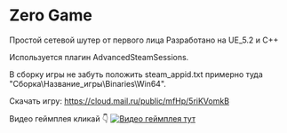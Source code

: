 # Zero Game

Простой сетевой шутер от первого лица
Разработано на UE_5.2 и C++

Используется плагин AdvancedSteamSessions.

В сборку игры не забуть положить steam_appid.txt примерно туда "Сборка\Название_игры\Binaries\Win64".

Скачать игру: https://cloud.mail.ru/public/mfHp/5riKVomkB

Видео геймплея кликай 👇
[![Видео геймплея тут](https://img.youtube.com/vi/W9m85_skCCo/0.jpg)](https://www.youtube.com/watch?v=W9m85_skCCo)
